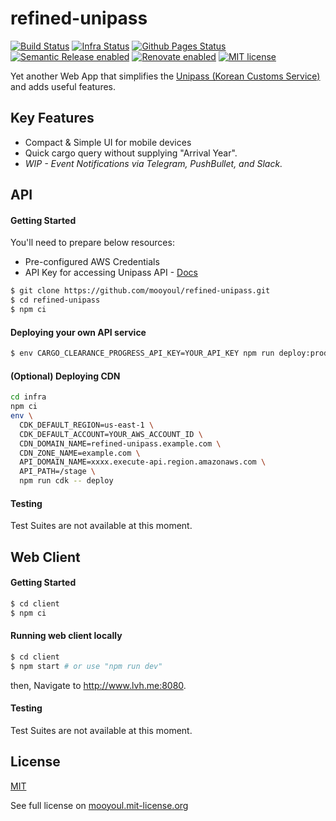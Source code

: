 # refined-unipass

[![Build Status](https://github.com/mooyoul/refined-unipass/workflows/workflow/badge.svg)](https://github.com/mooyoul/refined-unipass/actions)
[![Infra Status](https://github.com/mooyoul/refined-unipass/workflows/infra/badge.svg)](https://github.com/mooyoul/refined-unipass/actions)
[![Github Pages Status](https://github.com/mooyoul/refined-unipass/workflows/gh-pages/badge.svg)](https://github.com/mooyoul/refined-unipass/actions)
[![Semantic Release enabled](https://img.shields.io/badge/%20%20%F0%9F%93%A6%F0%9F%9A%80-semantic--release-e10079.svg)](https://github.com/semantic-release/semantic-release)
[![Renovate enabled](https://img.shields.io/badge/renovate-enabled-brightgreen.svg)](https://renovatebot.com/)
[![MIT license](http://img.shields.io/badge/license-MIT-blue.svg)](http://mooyoul.mit-license.org/)

Yet another Web App that simplifies the [Unipass (Korean Customs Service)](https://unipass.customs.go.kr/) and adds useful features.

## Key Features

- Compact & Simple UI for mobile devices
- Quick cargo query without supplying "Arrival Year".
- *WIP - Event Notifications via Telegram, PushBullet, and Slack.*  


## API

#### Getting Started

You'll need to prepare below resources:

- Pre-configured AWS Credentials
- API Key for accessing Unipass API - [Docs](https://unipass.customs.go.kr/csp/myc/custsppt/cmmn/NtarBrkdMtCtr/openMYC0605014Q.do?ntarId=20160424260)

```bash
$ git clone https://github.com/mooyoul/refined-unipass.git
$ cd refined-unipass
$ npm ci
``` 

#### Deploying your own API service

```bash
$ env CARGO_CLEARANCE_PROGRESS_API_KEY=YOUR_API_KEY npm run deploy:prod
```

#### (Optional) Deploying CDN

```bash
cd infra
npm ci
env \
  CDK_DEFAULT_REGION=us-east-1 \
  CDK_DEFAULT_ACCOUNT=YOUR_AWS_ACCOUNT_ID \
  CDN_DOMAIN_NAME=refined-unipass.example.com \
  CDN_ZONE_NAME=example.com \
  API_DOMAIN_NAME=xxxx.execute-api.region.amazonaws.com \
  API_PATH=/stage \
  npm run cdk -- deploy
```

#### Testing

Test Suites are not available at this moment.


## Web Client

#### Getting Started

```bash
$ cd client
$ npm ci
```

#### Running web client locally

```bash
$ cd client
$ npm start # or use "npm run dev"
```

then, Navigate to http://www.lvh.me:8080.

#### Testing

Test Suites are not available at this moment.
 

## License
[MIT](LICENSE)

See full license on [mooyoul.mit-license.org](http://mooyoul.mit-license.org/)

